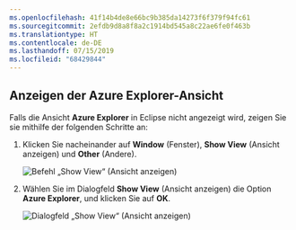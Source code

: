 ```yaml
---
ms.openlocfilehash: 41f14b4de8e66bc9b385da14273f6f379f94fc61
ms.sourcegitcommit: 2efdb9d8a8f8a2c1914bd545a8c22ae6fe0f463b
ms.translationtype: HT
ms.contentlocale: de-DE
ms.lasthandoff: 07/15/2019
ms.locfileid: "68429844"
---
```

## <a name="displaying-the-azure-explorer-view"></a>Anzeigen der Azure Explorer-Ansicht

Falls die Ansicht **Azure Explorer** in Eclipse nicht angezeigt wird, zeigen Sie sie mithilfe der folgenden Schritte an:

1. Klicken Sie nacheinander auf **Window** (Fenster), **Show View** (Ansicht anzeigen) und **Other** (Andere).

   ![Befehl „Show View“ (Ansicht anzeigen)](../media/azure-toolkit-for-eclipse-show-azure-explorer/show-az-exp-01.png)

2. Wählen Sie im Dialogfeld **Show View** (Ansicht anzeigen) die Option **Azure Explorer**, und klicken Sie auf **OK**.

   ![Dialogfeld „Show View“ (Ansicht anzeigen)](../media/azure-toolkit-for-eclipse-show-azure-explorer/show-az-exp-02.png)

